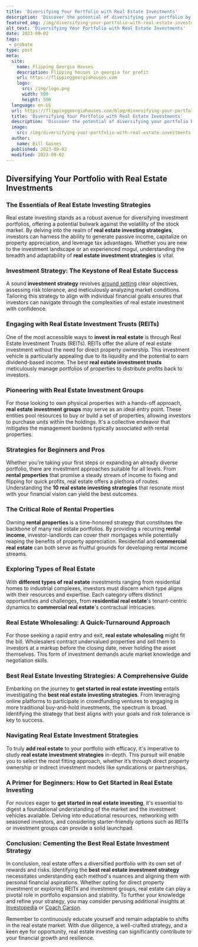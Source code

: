```yaml
---
title: 'Diversifying Your Portfolio with Real Estate Investments'
description: 'Discover the potential of diversifying your portfolio by investing in real estate. Find out how this strategy can make you a curious and successful investor.'
featured_img: /img/diversifying-your-portfolio-with-real-estate-investments.webp
alt_text: 'Diversifying Your Portfolio with Real Estate Investments'
date: 2023-09-02
tags:
 - probate
type: post
meta:
  site:
    name: Flipping Georgia Houses
    description: Flipping houses in georgia for profit
    url: https://flippinggeorgiahouses.com
    logo:
      src: /img/logo.png
      width: 500
      height: 500
  language: en-US
  url: https://flippinggeorgiahouses.com/blog/diversifying-your-portfolio-with-real-estate-investments
  title: 'Diversifying Your Portfolio with Real Estate Investments'
  description: 'Discover the potential of diversifying your portfolio by investing in real estate. Find out how this strategy can make you a curious and successful investor.'
  image:
    src: /img/diversifying-your-portfolio-with-real-estate-investments.webp
  author:
    name: Bill Gaines
  published: 2023-09-02
  modified: 2023-09-02
---
```



## Diversifying Your Portfolio with Real Estate Investments

### The Essentials of Real Estate Investing Strategies

Real estate investing stands as a robust avenue for diversifying investment portfolios, offering a potential bulwark against the volatility of the stock market. By delving into the realm of **real estate investing strategies**, investors can harness the ability to generate passive income, capitalize on property appreciation, and leverage tax advantages. Whether you are new to the investment landscape or an experienced mogul, understanding the breadth and adaptability of **real estate investment strategies** is vital.

### Investment Strategy: The Keystone of Real Estate Success

A sound **investment strategy** revolves [around   setting](https://flippinggeorgiahouses.com/blog/building-wealth-with-rental-properties-a-how-to-guide) clear objectives, assessing risk tolerance, and meticulously analyzing market conditions. Tailoring this strategy to align with individual financial goals ensures that investors can navigate through the complexities of real estate investment with confidence. 

### Engaging with Real Estate Investment Trusts (REITs)

One of the most accessible ways to **invest in real estate** is through Real Estate Investment Trusts (REITs). REITs offer the allure of real estate investment without the need for direct property ownership. This investment vehicle is particularly appealing due to its liquidity and the potential to earn dividend-based income. The best **real estate investment trusts** meticulously manage portfolios of properties to distribute profits back to investors.

### Pioneering with Real Estate Investment Groups

For those looking to own physical properties with a hands-off approach, **real estate investment groups** may serve as an ideal entry point. These entities pool resources to buy or build a set of properties, allowing investors to purchase units within the holdings. It's a collective endeavor that mitigates the management burdens typically associated with rental properties.

### Strategies for Beginners and Pros

Whether you're taking your first steps or expanding an already diverse portfolio, there are investment approaches suitable for all levels. From **rental properties** that promise a steady stream of income to fixing and flipping for quick profits, real estate offers a plethora of routes. Understanding the **10 real estate investing strategies** that resonate most with your financial vision can yield the best outcomes.

### The Critical Role of Rental Properties

Owning **rental properties** is a time-honored strategy that constitutes the backbone of many real estate portfolios. By providing a recurring **rental income**, investor-landlords can cover their mortgages while potentially reaping the benefits of property appreciation. Residential and **commercial real estate** can both serve as fruitful grounds for developing rental income streams.

### Exploring Types of Real Estate

With **different types of real estate** investments ranging from residential homes to industrial complexes, investors must discern which type aligns with their resources and expertise. Each category offers distinct opportunities and challenges, from **residential real estate**'s tenant-centric dynamics to **commercial real estate**'s contractual intricacies.

### Real Estate Wholesaling: A Quick-Turnaround Approach

For those seeking a rapid entry and exit, **real estate wholesaling** might fit the bill. Wholesalers contract undervalued properties and sell them to investors at a markup before the closing date, never holding the asset themselves. This form of investment demands acute market knowledge and negotiation skills.

### Best Real Estate Investing Strategies: A Comprehensive Guide

Embarking on the journey to **get started in real estate investing** entails investigating the **best real estate investing strategies**. From leveraging online platforms to participate in crowdfunding ventures to engaging in more traditional buy-and-hold investments, the spectrum is broad. Identifying the strategy that best aligns with your goals and risk tolerance is key to success.

### Navigating Real Estate Investment Strategies

To truly **add real estate** to your portfolio with efficacy, it's imperative to study **real estate investment strategies** in-depth. This pursuit will enable you to select the most fitting approach, whether it’s through direct property ownership or indirect investment models like syndications or partnerships. 

### A Primer for Beginners: How to Get Started in Real Estate Investing

For novices eager to **get started in real estate investing**, it's essential to digest a foundational understanding of the market and the investment vehicles available. Delving into educational resources, networking with seasoned investors, and considering starter-friendly options such as REITs or investment groups can provide a solid launchpad.

### Conclusion: Cementing the Best Real Estate Investment Strategy

In conclusion, real estate offers a diversified portfolio with its own set of rewards and risks. Identifying the **best real estate investment strategy** necessitates understanding each method's nuances and aligning them with personal financial aspirations. Whether opting for direct property investment or exploring REITs and investment groups, real estate can play a pivotal role in portfolio expansion and stability. To further your knowledge and refine your strategy, you may consider perusing additional insights at [Investopedia](https://www.investopedia.com/investing/simple-ways-invest-real-estate/) or [Coach Carson](https://www.coachcarson.com/best-real-estate-investing-strategies/).

Remember to continuously educate yourself and remain adaptable to shifts in the real estate market. With due diligence, a well-crafted strategy, and a keen eye for opportunity, real estate investing can significantly contribute to your financial growth and resilience.